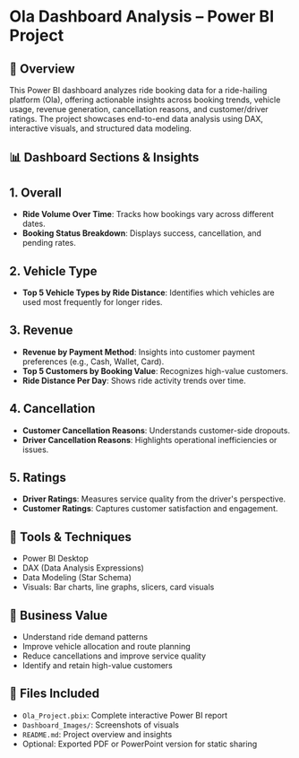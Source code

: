 # Ola Dashboard Analysis – Power BI Project

## 📌 Overview
This Power BI dashboard analyzes ride booking data for a ride-hailing platform (Ola), offering actionable insights across booking trends, vehicle usage, revenue generation, cancellation reasons, and customer/driver ratings. The project showcases end-to-end data analysis using DAX, interactive visuals, and structured data modeling.

## 📊 Dashboard Sections & Insights

## 1. Overall
- **Ride Volume Over Time**: Tracks how bookings vary across different dates.
- **Booking Status Breakdown**: Displays success, cancellation, and pending rates.

## 2. Vehicle Type
- **Top 5 Vehicle Types by Ride Distance**: Identifies which vehicles are used most frequently for longer rides.

## 3. Revenue
- **Revenue by Payment Method**: Insights into customer payment preferences (e.g., Cash, Wallet, Card).
- **Top 5 Customers by Booking Value**: Recognizes high-value customers.
- **Ride Distance Per Day**: Shows ride activity trends over time.

## 4. Cancellation
- **Customer Cancellation Reasons**: Understands customer-side dropouts.
- **Driver Cancellation Reasons**: Highlights operational inefficiencies or issues.

## 5. Ratings
- **Driver Ratings**: Measures service quality from the driver's perspective.
- **Customer Ratings**: Captures customer satisfaction and engagement.

## 🔧 Tools & Techniques
- Power BI Desktop
- DAX (Data Analysis Expressions)
- Data Modeling (Star Schema)
- Visuals: Bar charts, line graphs, slicers, card visuals

## 🧠 Business Value
- Understand ride demand patterns
- Improve vehicle allocation and route planning
- Reduce cancellations and improve service quality
- Identify and retain high-value customers

## 📁 Files Included
- `Ola_Project.pbix`: Complete interactive Power BI report
- `Dashboard_Images/`: Screenshots of visuals
- `README.md`: Project overview and insights
- Optional: Exported PDF or PowerPoint version for static sharing

